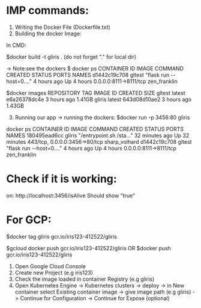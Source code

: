 # IMP commands:

1. Writing the Docker File (Dockerfile.txt)
2. Building the docker Image:

In CMD:

$docker build -t gliris .  (do not forget "." for local dir)

-> Note:see the dockers
$ docker ps
CONTAINER ID   IMAGE     COMMAND                  CREATED          STATUS          PORTS                           NAMES
d1442c19c708   gltest    "flask run --host=0.…"   4 hours ago      Up 4 hours      0.0.0.0:8111->8111/tcp          zen_franklin

$docker images
REPOSITORY               TAG       IMAGE ID       CREATED         SIZE
gltest                   latest    e6a26378dc4e   3 hours ago     1.41GB
gliris                   latest    643d08d10ae2   3 hours ago     1.43GB

3. Running our app
-> running the dockers:
$docker run -p 3456:80 gliris

 docker ps
CONTAINER ID   IMAGE     COMMAND                  CREATED          STATUS          PORTS                           NAMES
180495ead6cc   gliris    "/entrypoint.sh /sta…"   32 minutes ago   Up 32 minutes   443/tcp, 0.0.0.0:3456->80/tcp   sharp_volhard
d1442c19c708   gltest    "flask run --host=0.…"   4 hours ago      Up 4 hours      0.0.0.0:8111->8111/tcp          zen_franklin

# Check if it is working:
on: http://localhost:3456/isAlive
Should show "true"

# For GCP:

$docker tag gliris gcr.io/iris123-412522/gliris

$gcloud docker push gcr.io/iris123-412522/gliris
OR
$docker push gcr.io/iris123-412522/gliris


1. Open Google Cloud Console
2. Create new Project (e.g iris123)
3. Check the image loaded in container Registry (e.g gliris)
4. Open Kubernetes Engine -> Kubernetes clusters -> deploy ->  in New container select Existing container image -> give image path (e.g gliris) -> Continue for Configuration -> Continue for Expose (optional) 
